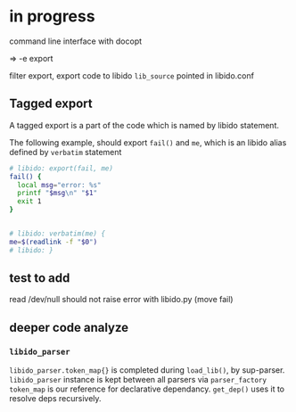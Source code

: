# in progress

command line interface with docopt

=> -e export

filter export, export code to libido `lib_source` pointed in libido.conf


## Tagged export

A tagged export is a part of the code which is named by libido statement.

The following example, should export `fail()` and `me`, which is an libido alias defined by `verbatim` statement

~~~bash
# libido: export(fail, me)
fail() {
  local msg="error: %s"
  printf "$msg\n" "$1"
  exit 1
}


# libido: verbatim(me) {
me=$(readlink -f "$0")
# libido: }
~~~

## test to add

read /dev/null should not raise error with libido.py (move fail)

## deeper code analyze

### `libido_parser`
`libido_parser.token_map{}` is completed during `load_lib()`, by sup-parser.
`libido_parser` instance is kept between all parsers via `parser_factory`
`token_map` is our reference for declarative dependancy. `get_dep()` uses it to resolve deps recursively.
